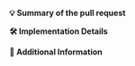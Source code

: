 **:bulb: Summary of the pull request**
<!-- Ex. I have added extra variables to be able to deploy [...] -->

**:hammer_and_wrench: Implementation Details**
<!-- A clear and concise description of what the PR entails. We cannot guess what you mean by a code change. -->

**:pencil: Additional Information**
<!-- If the proposed changes entail any design decisions, please enter any background or references such as Confluence, Microsoft Docs, etc. that may help with reviewing the PR. -->
